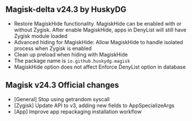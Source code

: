 ## Magisk-delta v24.3 by HuskyDG

- Restore MagiskHide functionality. MagiskHide can be enabled with or without Zygisk. After enable MagiskHide, apps in DenyList will still have Zygisk module loaded
- Advanced hiding for MagiskHide: Allow MagiskHide to handle isolated process when Zygisk is enabled
- Clean up preload when hiding with MagiskHide
- The package name is `io.github.huskydg.magisk`
- MagiskHide option does not affect Enforce DenyList option in database

## Magisk v24.3 Official changes

- [General] Stop using getrandom syscall
- [Zygisk] Update API to v3, adding new fields to AppSpecializeArgs
- [App] Improve app repackaging installation workflow

